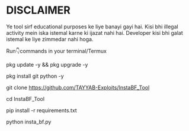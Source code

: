 # DISCLAIMER
Ye tool sirf educational purposes ke liye banayi gayi hai. Kisi bhi illegal activity mein iska istemal karne ki ijazat nahi hai. Developer kisi bhi galat istemal ke liye zimmedar nahi hoga.

Run👇commands in your terminal/Termux 

pkg update -y && pkg upgrade -y  

pkg install git python -y  

git clone https://github.com/TAYYAB-Exploits/InstaBF_Tool  

cd InstaBF_Tool  

pip install -r requirements.txt  

python insta_bf.py 

